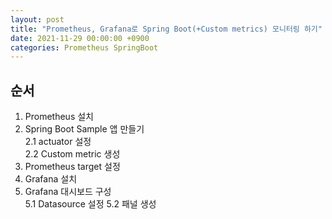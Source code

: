 ```yaml
---
layout: post
title: "Prometheus, Grafana로 Spring Boot(+Custom metrics) 모니터링 하기"
date: 2021-11-29 00:00:00 +0900
categories: Prometheus SpringBoot
---
```


## 순서
1. Prometheus 설치
2. Spring Boot Sample 앱 만들기  
  2.1 actuator 설정  
  2.2 Custom metric 생성  
3. Prometheus target 설정
4. Grafana 설치
5. Grafana 대시보드 구성  
  5.1 Datasource 설정
  5.2 패널 생성